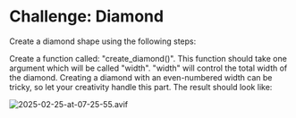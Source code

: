 # Challenge: Diamond

Create a diamond shape using the following steps:

Create a function called: "create_diamond()".
This function should take one argument which will be called "width".
"width" will control the total width of the diamond.
Creating a diamond with an even-numbered width can be tricky, so let your creativity handle this part.
The result should look like:

![2025-02-25-at-07-25-55.avif](README-img/2025-02-25-at-07-25-55.avif)
